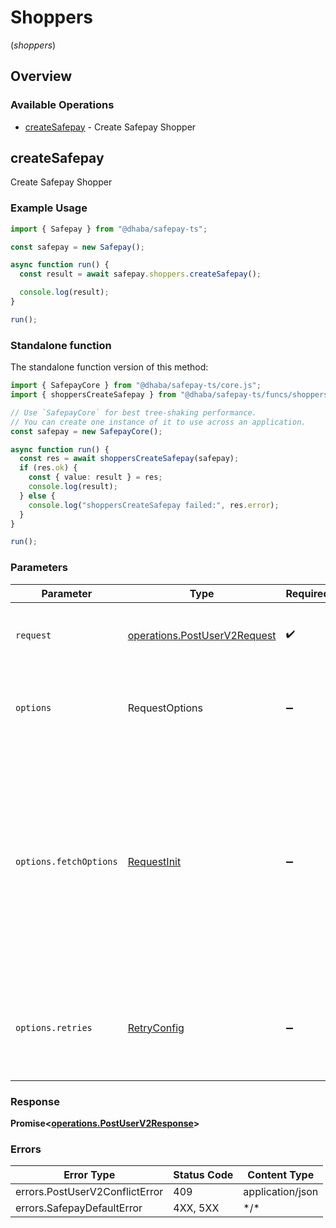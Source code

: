 # Shoppers
(*shoppers*)

## Overview

### Available Operations

* [createSafepay](#createsafepay) - Create Safepay Shopper

## createSafepay

Create Safepay Shopper

### Example Usage

```typescript
import { Safepay } from "@dhaba/safepay-ts";

const safepay = new Safepay();

async function run() {
  const result = await safepay.shoppers.createSafepay();

  console.log(result);
}

run();
```

### Standalone function

The standalone function version of this method:

```typescript
import { SafepayCore } from "@dhaba/safepay-ts/core.js";
import { shoppersCreateSafepay } from "@dhaba/safepay-ts/funcs/shoppersCreateSafepay.js";

// Use `SafepayCore` for best tree-shaking performance.
// You can create one instance of it to use across an application.
const safepay = new SafepayCore();

async function run() {
  const res = await shoppersCreateSafepay(safepay);
  if (res.ok) {
    const { value: result } = res;
    console.log(result);
  } else {
    console.log("shoppersCreateSafepay failed:", res.error);
  }
}

run();
```

### Parameters

| Parameter                                                                                                                                                                      | Type                                                                                                                                                                           | Required                                                                                                                                                                       | Description                                                                                                                                                                    |
| ------------------------------------------------------------------------------------------------------------------------------------------------------------------------------ | ------------------------------------------------------------------------------------------------------------------------------------------------------------------------------ | ------------------------------------------------------------------------------------------------------------------------------------------------------------------------------ | ------------------------------------------------------------------------------------------------------------------------------------------------------------------------------ |
| `request`                                                                                                                                                                      | [operations.PostUserV2Request](../../models/operations/postuserv2request.md)                                                                                                   | :heavy_check_mark:                                                                                                                                                             | The request object to use for the request.                                                                                                                                     |
| `options`                                                                                                                                                                      | RequestOptions                                                                                                                                                                 | :heavy_minus_sign:                                                                                                                                                             | Used to set various options for making HTTP requests.                                                                                                                          |
| `options.fetchOptions`                                                                                                                                                         | [RequestInit](https://developer.mozilla.org/en-US/docs/Web/API/Request/Request#options)                                                                                        | :heavy_minus_sign:                                                                                                                                                             | Options that are passed to the underlying HTTP request. This can be used to inject extra headers for examples. All `Request` options, except `method` and `body`, are allowed. |
| `options.retries`                                                                                                                                                              | [RetryConfig](../../lib/utils/retryconfig.md)                                                                                                                                  | :heavy_minus_sign:                                                                                                                                                             | Enables retrying HTTP requests under certain failure conditions.                                                                                                               |

### Response

**Promise\<[operations.PostUserV2Response](../../models/operations/postuserv2response.md)\>**

### Errors

| Error Type                     | Status Code                    | Content Type                   |
| ------------------------------ | ------------------------------ | ------------------------------ |
| errors.PostUserV2ConflictError | 409                            | application/json               |
| errors.SafepayDefaultError     | 4XX, 5XX                       | \*/\*                          |